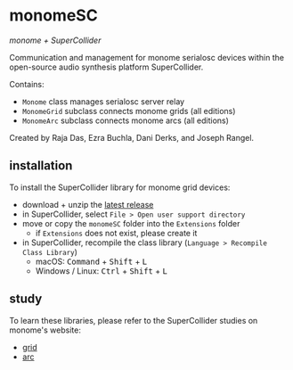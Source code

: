 # monomeSC

*monome + SuperCollider*

Communication and management for monome serialosc devices within the open-source audio synthesis platform SuperCollider.

Contains:

- `Monome` class manages serialosc server relay
- `MonomeGrid` subclass connects monome grids (all editions)
- `MonomeArc` subclass connects monome arcs (all editions)

Created by Raja Das, Ezra Buchla, Dani Derks, and Joseph Rangel.

## installation

To install the SuperCollider library for monome grid devices:

- download + unzip the [latest release](https://github.com/monome/monomeSC/releases)
- in SuperCollider, select `File > Open user support directory`
- move or copy the `monomeSC` folder into the `Extensions` folder
  - if `Extensions` does not exist, please create it
- in SuperCollider, recompile the class library (`Language > Recompile Class Library`)
  - macOS: <kbd>Command</kbd> + <kbd>Shift</kbd> + <kbd>L</kbd>
  - Windows / Linux: <kbd>Ctrl</kbd> + <kbd>Shift</kbd> + <kbd>L</kbd>
  
## study

To learn these libraries, please refer to the SuperCollider studies on monome's website:

- [grid](https://monome.org/docs/grid/studies/sc/)
- [arc](https://monome.org/docs/arc/studies/sc/)